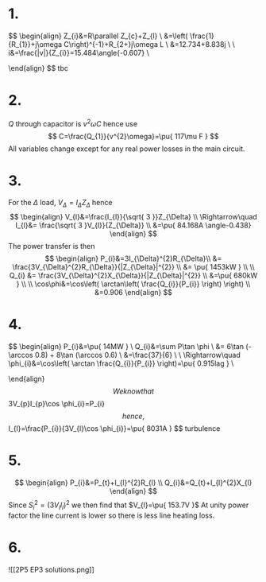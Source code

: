 # 1.
$$
\begin{align}
Z_{i}&=R\parallel Z_{c}+Z_{l} \\
&=\left( \frac{1}{R_{1}}+j\omega C\right)^{-1}+R_{2+}j\omega L \\
&=12.734+8.838j \\
 \\
i&=\frac{|v|}{Z_{i}}=15.484\angle{-0.607} \\

\end{align}
$$
tbc

# 2.
$Q$ through capacitor is $v^{2}\omega C$ hence use
$$
C=\frac{Q_{1}}{v^{2}\omega}=\pu{ 117\mu F }
$$
All variables change except for any real power losses in the main circuit.

# 3.
For the $\Delta$ load, $V_{\Delta}=I_{\Delta}Z_{\Delta}$ hence
$$
\begin{align}
V_{l}&=\frac{I_{l}}{\sqrt{ 3 }}Z_{\Delta} \\
\Rightarrow\quad I_{l}&= \frac{\sqrt{ 3 }V_{l}}{Z_{\Delta}} \\
&=\pu{ 84.168A \angle-0.438}
 \end{align}
$$
The power transfer is then
$$
\begin{align}
P_{i}&=3I_{\Delta}^{2}R_{\Delta}\\
&= \frac{3V_{\Delta}^{2}R_{\Delta}}{|Z_{\Delta}|^{2}}  \\
&= \pu{ 1453kW } \\
 \\
Q_{i} &= \frac{3V_{\Delta}^{2}X_{\Delta}}{|Z_{\Delta}|^{2}}  \\ 
&=\pu{ 680kW } \\
 \\
\cos\phi&=\cos\left( \arctan\left( \frac{Q_{i}}{P_{i}} \right) \right) \\
&=0.906
 \end{align}
$$
# 4.
$$
\begin{align}
P_{i}&=\pu{ 14MW  } \\
Q_{i}&=\sum P\tan \phi \\
&= 6\tan (-\arccos 0.8) + 8\tan (\arccos 0.6) \\
&=\frac{37}{6} \\
 \\
\Rightarrow\quad \phi_{i}&=\cos\left( \arctan \frac{Q_{i}}{P_{i}} \right)=\pu{ 0.915lag } \\

\end{align}
$$
We know that
$$
3V_{p}I_{p}\cos \phi_{i}=P_{i}
$$
hence,
$$
I_{l}=\frac{P_{i}}{3V_{l}\cos \phi_{i}}=\pu{ 8031A }
$$
turbulence 
# 5.
$$
\begin{align}
P_{i}&=P_{t}+I_{l}^{2}R_{l} \\
Q_{i}&=Q_{t}+I_{l}^{2}X_{l}
 \end{align}
$$
Since $S_{i}^{2}=(3V_{l}I_{l})^{2}$ we then find that $V_{l}=\pu{ 153.7V }$
At unity power factor the line current is lower so there is less line heating loss.

# 6.


![[2P5 EP3 solutions.png]]